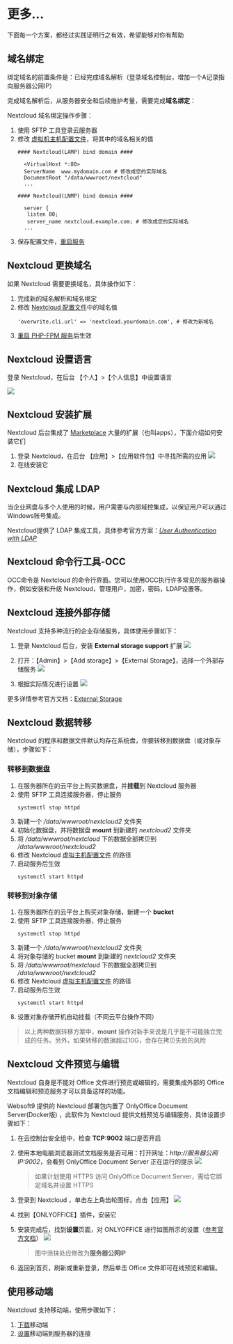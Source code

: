 # 更多...

下面每一个方案，都经过实践证明行之有效，希望能够对你有帮助

## 域名绑定

绑定域名的前置条件是：已经完成域名解析（登录域名控制台，增加一个A记录指向服务器公网IP）  

完成域名解析后，从服务器安全和后续维护考量，需要完成**域名绑定**：

Nextcloud 域名绑定操作步骤：

1. 使用 SFTP 工具登录云服务器
2. 修改 [虚拟机主机配置文件](/zh/stack-components.html#apache)，将其中的域名相关的值
   ```text
   #### Nextcloud(LAMP) bind domain #### 

     <VirtualHost *:80>
     ServerName  www.mydomain.com # 修改成您的实际域名
     DocumentRoot "/data/wwwroot/nextcloud"
     ...
     
   #### Nextcloud(LNMP) bind domain #### 

     server {
      listen 80;
      server_name nextcloud.example.com; # 修改成您的实际域名
     ...

   ```
3. 保存配置文件，[重启服务](/zh/admin-services.html#apache)

## Nextcloud 更换域名

如果 Nextcloud 需要更换域名，具体操作如下：

1. 完成新的域名解析和域名绑定
2. 修改 [Nextcloud 配置文件](/zh/stack-components.html#nextcloud)中的域名值
   ```
   'overwrite.cli.url' => 'nextcloud.yourdomain.com', # 修改为新域名
   ```
2. [重启 PHP-FPM 服务](/zh/admin-services.html#php-fpm)后生效

## Nextcloud 设置语言

登录 Nextcloud，在后台 【个人】>【个人信息】中设置语言

![](https://libs.websoft9.com/Websoft9/DocsPicture/zh/nextcloud/nextcloud-mylanguage-websoft9.png)

## Nextcloud 安装扩展

Nextcloud 后台集成了 [Marketplace](https://apps.nextcloud.com) 大量的扩展（也叫apps），下面介绍如何安装它们

1. 登录 Nextcloud，在后台 【应用】>【应用软件包】中寻找所需的应用
   ![](https://libs.websoft9.com/Websoft9/DocsPicture/zh/nextcloud/nextcloud-backendmk-websoft9.png)
2. 在线安装它

## Nextcloud 集成 LDAP

当企业网盘与多个人使用的时候，用户需要与内部域控集成，以保证用户可以通过Windows账号集成。

Nextcloud提供了 LDAP 集成工具，具体参考官方方案：*[User Authentication with LDAP](https://docs.nextcloud.com/server/latest/admin_manual/configuration_user/user_auth_ldap.html)*

## Nextcloud 命令行工具-OCC

OCC命令是 Nextcloud 的命令行界面。您可以使用OCC执行许多常见的服务器操作，例如安装和升级 Nextcloud，管理用户，加密，密码，LDAP设置等。

## Nextcloud 连接外部存储

Nextcloud 支持多种流行的企业存储服务，具体使用步骤如下：

1. 登录 Nextcloud 后台，安装 **External storage support** 扩展
   ![](https://libs.websoft9.com/Websoft9/DocsPicture/zh/nextcloud/nextcloud-enablestorage-websoft9.png)

2. 打开：【Admin】>【Add storage】>【External Storage】，选择一个外部存储服务
   ![](https://libs.websoft9.com/Websoft9/DocsPicture/zh/nextcloud/nextcloud-enablestorage002-websoft9.png)

3. 根据实际情况进行设置
   ![](https://libs.websoft9.com/Websoft9/DocsPicture/zh/nextcloud/nextcloud-auth_mechanism-websoft9.png)

更多详情参考官方文档：[External Storage](https://docs.nextcloud.com/server/latest/admin_manual/configuration_files/external_storage_configuration_gui.html)

## Nextcloud 数据转移

Nextcloud 的程序和数据文件默认均存在系统盘，你要转移到数据盘（或对象存储），步骤如下：

### 转移到数据盘

1. 在服务器所在的云平台上购买数据盘，并**挂载**到 Nextcloud 服务器
2. 使用 SFTP 工具连接服务器，停止服务
   ```
   systemctl stop httpd
   ```
3. 新建一个 */data/wwwroot/nextcloud2* 文件夹
4. 初始化数据盘，并将数据盘 **mount** 到新建的 *nextcloud2* 文件夹
5. 将 */data/wwwroot/nextcloud* 下的数据全部拷贝到 */data/wwwroot/nextcloud2*  
6. 修改 Nextcloud [虚拟主机配置文件](/zh/stack-components.html#apache) 的路径
7. 启动服务后生效
   ```
   systemctl start httpd
   ```

### 转移到对象存储

1. 在服务器所在的云平台上购买对象存储，新建一个 **bucket**
2. 使用 SFTP 工具连接服务器，停止服务
   ```
   systemctl stop httpd
   ```
3. 新建一个 */data/wwwroot/nextcloud2* 文件夹
4. 将对象存储的 bucket **mount** 到新建的 *nextcloud2* 文件夹
5. 将 */data/wwwroot/nextcloud* 下的数据全部拷贝到 */data/wwwroot/nextcloud2*  
6. 修改 Nextcloud [虚拟主机配置文件](/zh/stack-components.html#apache) 的路径
7. 启动服务后生效
   ```
   systemctl start httpd
   ```
8. 设置对象存储开机自动挂载（不同云平台操作不同）

> 以上两种数据转移方案中，**mount** 操作对新手来说是几乎是不可能独立完成的任务。另外，如果转移的数据超过10G，会存在拷贝失败的风险

## Nextcloud 文件预览与编辑

Nextcloud 自身是不能对 Office 文件进行预览或编辑的，需要集成外部的 Office 文档编辑和预览服务才可以具备这样的功能。  

Websoft9 提供的 Nextcloud 部署包内置了 OnlyOffice Document Server(Docker版) ，此软件为 Nextcloud 提供文档预览与编辑服务，具体设置步骤如下：

1. 在云控制台安全组中，检查 **TCP:9002** 端口是否开启

2. 使用本地电脑浏览器测试文档服务是否可用：打开网址：*http://服务器公网IP:9002*，会看到 OnlyOffice Document Server 正在运行的提示 
   ![](https://libs.websoft9.com/Websoft9/DocsPicture/zh/onlyoffice/onlyoffice-dkisrunning-websoft9.png)
   
   > 如果计划使用 HTTPS 访问 OnlyOffice Document Server，需给它绑定域名并设置 HTTPS

4. 登录到 Nextcloud ，单击左上角齿轮图标，点击【应用】
	![](https://libs.websoft9.com/Websoft9/DocsPicture/zh/nextcloud/nextcloud-olpreview-1-websoft9.png)

5. 找到【ONLYOFFICE】插件，安装它

6. 安装完成后，找到**设置**页面，对 ONLYOFFICE 进行如图所示的设置（[参考官方文档](https://api.onlyoffice.com/editors/nextcloud)）
   ![](https://libs.websoft9.com/Websoft9/DocsPicture/zh/nextcloud/nextcloud-setonlyoffice-websoft9.png)

   > 图中涂抹处应修改为**服务器公网IP**

7. 返回到首页，刷新或重新登录，然后单击 Office 文件即可在线预览和编辑。

## 使用移动端

Nextcloud 支持移动端，使用步骤如下：
1. [下载](https://nextcloud.com/install)移动端
2. [设置](https://docs.nextcloud.com/android/)移动端到服务器的连接

